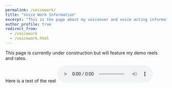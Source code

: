 ```yaml
---
permalink: /voicework/
title: "Voice Work Information"
excerpt: "This is the page about my voiceover and voice acting information"
author_profile: true
redirect_from:
  - /voicework
  - /voicework.html
---
```


This page is currently under construction but will feature my demo reels and rates.

Here is a test of the reel
<audio controls>
  <source src="https://photvedt.github.io/voiceover/character_reel/character_reel_mp3.mp3">
</audio>
